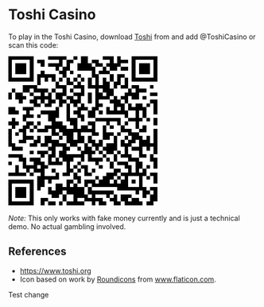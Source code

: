 # Toshi Casino

To play in the Toshi Casino, download [Toshi](https://www.toshi.org/) from  and add @ToshiCasino or scan this code:

![@ToshiCasino on Toshi](https://github.com/ArneZsng/toshi-casino/raw/master/attachments/toshi_casino_qr.png)

*Note:* This only works with fake money currently and is just a technical demo. No actual gambling involved.

## References

* https://www.toshi.org
* Icon based on work by [Roundicons](https://www.flaticon.com/authors/roundicons) from www.flaticon.com.

Test change
